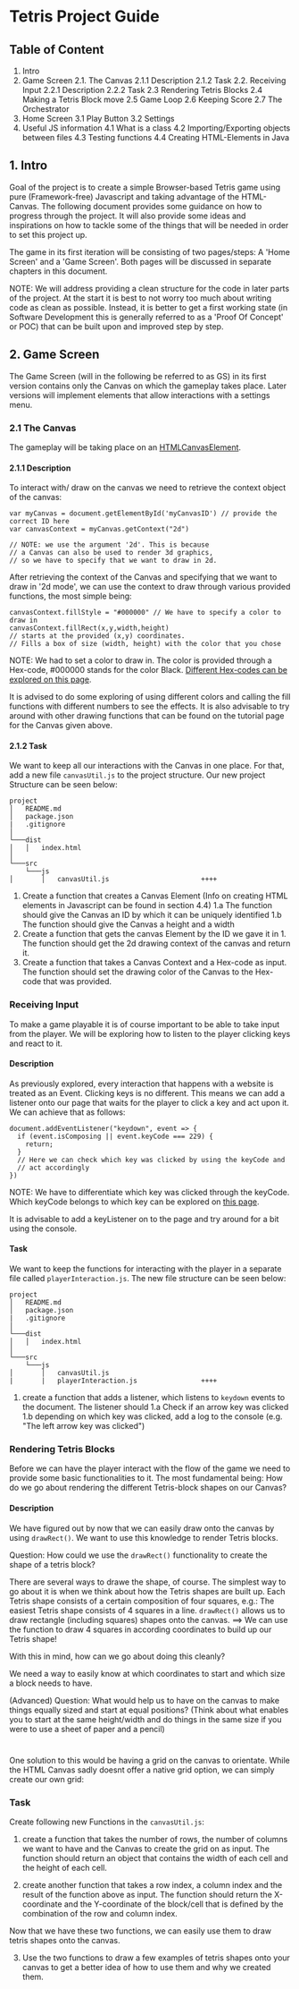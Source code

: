 ﻿# Tetris Project Guide

## Table of Content

1. Intro
2. Game Screen
   2.1. The Canvas
   2.1.1 Description
   2.1.2 Task
   2.2. Receiving Input
   2.2.1 Description
   2.2.2 Task
   2.3 Rendering Tetris Blocks
   2.4 Making a Tetris Block move
   2.5 Game Loop
   2.6 Keeping Score
   2.7 The Orchestrator
3. Home Screen
   3.1 Play Button
   3.2 Settings
4. Useful JS information
   4.1 What is a class
   4.2 Importing/Exporting objects between files
   4.3 Testing functions
   4.4 Creating HTML-Elements in Java

## 1. Intro

Goal of the project is to create a simple Browser-based Tetris game using pure (Framework-free) Javascript and taking advantage of the HTML-Canvas. The following document provides some guidance on how to progress through the project. It will also provide some ideas and inspirations on how to tackle some of the things that will be needed in order to set this project up.

The game in its first iteration will be consisting of two pages/steps: A 'Home Screen' and a 'Game Screen'. Both pages will be discussed in separate chapters in this document.

NOTE: We will address providing a clean structure for the code in later parts of the project. At the start it is best to not worry too much about writing code as clean as possible. Instead, it is better to get a first working state (in Software Development this is generally referred to as a 'Proof Of Concept' or POC) that can be built upon and improved step by step.

## 2. Game Screen

The Game Screen (will in the following be referred to as GS) in its first version contains only the Canvas on which the gameplay takes place. Later versions will implement elements that allow interactions with a settings menu.

### 2.1 The Canvas

The gameplay will be taking place on an [HTMLCanvasElement](https://www.w3schools.com/html/html5_canvas.asp).

#### 2.1.1 Description

To interact with/ draw on the canvas we need to retrieve the context object of the canvas:

```
var myCanvas = document.getElementById('myCanvasID') // provide the correct ID here
var canvasContext = myCanvas.getContext("2d")

// NOTE: we use the argument '2d'. This is because
// a Canvas can also be used to render 3d graphics,
// so we have to specify that we want to draw in 2d.
```

After retrieving the context of the Canvas and specifying that we want to draw in '2d mode', we can use the context to draw through various provided functions, the most simple being:

```
canvasContext.fillStyle = "#000000" // We have to specify a color to draw in
canvasContext.fillRect(x,y,width,height)
// starts at the provided (x,y) coordinates.
// Fills a box of size (width, height) with the color that you chose
```

NOTE: We had to set a color to draw in. The color is provided through a Hex-code, #000000 stands for the color Black. [Different Hex-codes can be explored on this page](https://htmlcolorcodes.com/).

It is advised to do some exploring of using different colors and calling the fill functions with different numbers to see the effects. It is also advisable to try around with other drawing functions that can be found on the tutorial page for the Canvas given above.

#### 2.1.2 Task

We want to keep all our interactions with the Canvas in one place. For that, add a new file `canvasUtil.js` to the project structure. Our new project Structure can be seen below:

```
project
│   README.md
│   package.json
|	.gitignore
│
└───dist
│   │   index.html
│
└───src
    └───js
│       │   canvasUtil.js						++++
```

1. Create a function that creates a Canvas Element (Info on creating HTML elements in Javascript can be found in section 4.4)
   1.a The function should give the Canvas an ID by which it can be uniquely identified
   1.b The function should give the Canvas a height and a width
2. Create a function that gets the canvas Element by the ID we gave it in 1. The function should get the 2d drawing context of the canvas and return it.
3. Create a function that takes a Canvas Context and a Hex-code as input. The function should set the drawing color of the Canvas to the Hex-code that was provided.

### Receiving Input

To make a game playable it is of course important to be able to take input from the player. We will be exploring how to listen to the player clicking keys and react to it.

#### Description

As previously explored, every interaction that happens with a website is treated as an Event. Clicking keys is no different. This means we can add a listener onto our page that waits for the player to click a key and act upon it. We can achieve that as follows:

```
document.addEventListener("keydown", event => {
  if (event.isComposing || event.keyCode === 229) {
    return;
  }
  // Here we can check which key was clicked by using the keyCode and
  // act accordingly
})
```

NOTE: We have to differentiate which key was clicked through the keyCode. Which keyCode belongs to which key can be explored on [this page](https://keycode.info/).

It is advisable to add a keyListener on to the page and try around for a bit using the console.

#### Task

We want to keep the functions for interacting with the player in a separate file called `playerInteraction.js`. The new file structure can be seen below:

```
project
│   README.md
│   package.json
|	.gitignore
│
└───dist
│   │   index.html
│
└───src
    └───js
│       │   canvasUtil.js
|		|	playerInteraction.js				++++
```

1. create a function that adds a listener, which listens to `keydown` events to the document. The listener should
   1.a Check if an arrow key was clicked
   1.b depending on which key was clicked, add a log to the console (e.g. "The left arrow key was clicked")

### Rendering Tetris Blocks

Before we can have the player interact with the flow of the game we need to provide some basic functionalities to it. The most fundamental being: How do we go about rendering the different Tetris-block shapes on our Canvas?

#### Description

We have figured out by now that we can easily draw onto the canvas by using `drawRect()`. We want to use this knowledge to render Tetris blocks.

Question: How could we use the `drawRect()` functionality to create the shape of a tetris block?

There are several ways to drawe the shape, of course.
The simplest way to go about it is when we think about how the Tetris shapes are built up.
Each Tetris shape consists of a certain composition of four squares, e.g.: The easiest Tetris shape consists of 4 squares in a line.
`drawRect()` allows us to draw rectangle (including squares) shapes onto the canvas.
==> We can use the function to draw 4 squares in according coordinates to build up our Tetris shape!

With this in mind, how can we go about doing this cleanly?

We need a way to easily know at which coordinates to start and which size a block needs to have.

(Advanced) Question: What would help us to have on the canvas to make things equally sized and start at equal positions? (Think about what enables you to start at the same height/width and do things in the same size if you were to use a sheet of paper and a pencil)

#

#

#

#

#

#

One solution to this would be having a grid on the canvas to orientate.
While the HTML Canvas sadly doesnt offer a native grid option, we can simply create our own grid:

### Task

Create following new Functions in the `canvasUtil.js`:

1. create a function that takes the number of rows, the number of columns we want to have and the Canvas to create the grid on as input.
   The function should return an object that contains the width of each cell and the height of each cell.

2. create another function that takes a row index, a column index and the result of the function above as input. The function should return the X-coordinate and the Y-coordinate of the block/cell that is defined by the combination of the row and column index.


Now that we have these two functions, we can easily use them to draw tetris shapes onto the canvas.

3. Use the two functions to draw a few examples of tetris shapes onto your canvas to get a better idea of how to use them and why we created them.
